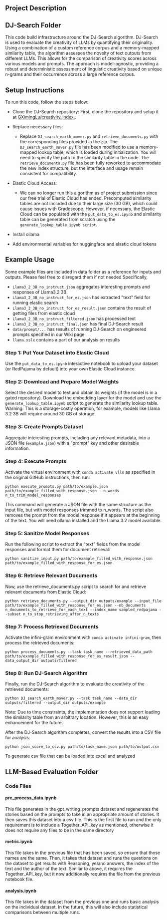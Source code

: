 ## Project Description


## DJ-Search Folder

This code build infrastructure around the DJ-Search algorithm. DJ-Search is used to evaluate the creativity of LLMs by quantifying their originality. Using a combination of a custom reference corpus and a memory-mapped similarity table, the algorithm assesses the novelty of text outputs from different LLMs. This allows for the comparison of creativity scores across various models and prompts. The approach is model-agnostic, providing a robust and deterministic assessment of linguistic creativity based on unique n-grams and their occurrence across a large reference corpus.

## Setup Instructions

To run this code, follow the steps below:

- Clone the DJ-Search repository: First, clone the repository and setup it at [GXimingLu/creativity_index.](https://github.com/GXimingLu/creativity_index/blob/main/README.md).

- Replace necessary files:
    - Replace `DJ_search_earth_mover.py` and `retrieve_documents.py` with the corresponding files provided in the zip.
    The `DJ_search_earth_mover.py` file has been modified to use a memory-mapped lookup table, which is loaded during initialization. You will need to specify the path to the similarity table in the code.
    The `retrieve_documents.py` file has been fully reworked to accommodate the new index structure, but the interface and usage remain consistent for compatibility.

- Elastic Cloud Access:
    - We can no longer run this algorithm as of project submission since our free trial of Elastic Cloud has ended.
    Precomputed similarity tables are not included due to their large size (30 GB), which could cause issues with Gradescope. However, if necessary, the Elastic Cloud can be populated with the `put_data_to_es.ipynb` and similarity table can be generated from scratch using the `generate_lookup_table.ipynb script`.

- Install ollama

- Add environmental variables for huggingface and elastic cloud tokens

## Example Usage

Some example files are included in data folder as a reference for inputs and outputs. Please feel free to disregard them if not needed
Specifically,
- `Llama3_2_3B_no_instruct.json` aggregates interesting prompts and responses of Llama3.2 3B.
- `Llama3_2_3B_no_instruct_for_es.json` has extracted "text" field for running elastic search
- `Llama3_2_3B_no_instruct_for_es_result.json` contains the result of getting files from elastic cloud
- `Llama3_2_3B_no_instruct_filtered.json` has processed text
- `Llama3_2_3B_no_instruct_final.json` has final DJ-Search result
- `data/prompt/...` has results of running DJ-Search on engineered prompts specified in our Wiki page
- `llama.xslx` contains a part of our analysis on results

### Step 1: Put Your Dataset into Elastic Cloud

Use the `put_data_to_es.ipynb` interactive notebook to upload your dataset (or RedPajama by default) into your own Elastic Cloud instance.

### Step 2: Download and Prepare Model Weights

Select the desired model to test and obtain its weights (if the model is in a gated repository). Download the embedding layer for the model and use the `generate_lookup_table.ipynb` script to generate the similarity lookup table. Warning: This is a storage-costly operation, for example, models like Llama 3.2 3B will require around 30 GB of storage.

### Step 3: Create Prompts Dataset

Aggregate interesting prompts, including any relevant metadata, into a JSON file (`example.json`) with a "prompt" key and other desirable information.

### Step 4: Execute Prompts

Activate the virtual environment with `conda activate vllm` as specified in the original GitHub instructions, then run:
```
python execute_prompts.py path/to/example.json path/to/example_filled_with_response.json --n_words n_to_trim_model_responses
```
This command will generate a JSON file with the same structure as the input file, but with model responses trimmed to n_words. The script also removes the prompt from the model response if it appears at the beginning of the text. You will need ollama installed and the Llama 3.2 model available.

### Step 5: Sanitize Model Responses

Run the following script to extract the "text" fields from the model responses and format them for document retrieval:
```
python sanitize_input.py path/to/example_filled_with_response.json path/to/example_filled_with_response_for_es.json
```
### Step 6: Retrieve Relevant Documents

Now, use the retrieve_documents.py script to search for and retrieve  relevant documents from Elastic Cloud:
```
python retrieve_documents.py --output_dir outputs/example --input_file path/to/example_filled_with_response_for_es.json --nb_documents n_documents_to_retrieve_for_each_text --index_name sampled_redpajama --subset n_to_stop_retrieving_after_n_texts
```
### Step 7: Process Retrieved Documents

Activate the infini-gram environment with `conda activate infini-gram`, then process the retrieved documents:
```
python process_documents.py --task task_name --retrieved_data_path path/to/example_filled_with_response_for_es_result.json --data_output_dir outputs/filtered
```

### Step 8: Run DJ-Search Algorithm

Finally, run the DJ-Search algorithm to evaluate the creativity of the retrieved documents:
```
python DJ_search_earth_mover.py --task task_name --data_dir outputs/filtered --output_dir outputs/example
```
Note: Due to time constraints, the implementation does not support loading the similarity table from an arbitrary location. However, this is an easy enhancement for the future.

After the DJ-Search algorithm completes, convert the results into a CSV file for analysis:
```
python json_score_to_csv.py path/to/task_name.json path/to/output.csv
```
To generate csv file that can be loaded into excel and analyzed

## LLM-Based Evaluation Folder

### Code Files

#### pre_process_data.ipynb

This file generates in the gpt_writing_prompts dataset and regenerates the stories based on the prompts to take in an appropriate amount of stories. It then saves this dataset into a csv file. This is the first file to run and the only requirement is to include a Together_API_key as mentioned, otherwise it does not require any files to be in the same directory

#### metric.ipynb

This file takes in the previous file that has been saved, so ensure that those names are the same. Then, it takes that dataset and runs the questions on the dataset to get results with Reasoning, yes/no answers, the index of the text and the author of the text. Similar to above, it requires the Together_API_key, but it now additionally requires the file from the previous notebook file.

#### analysis.ipynb

This file takes in the dataset from the previous one and runs basic analysis on the individual dataset. In the future, this will also include statistical comparisons between multiple runs.
